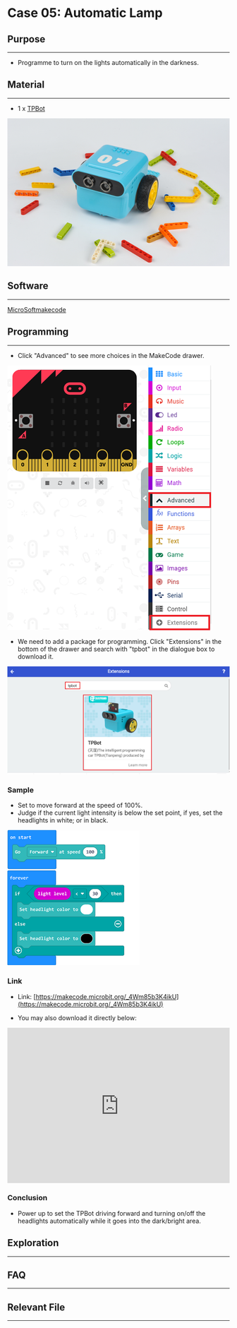 # Case 05: Automatic Lamp

## Purpose
---
- Programme to turn on the lights automatically in the darkness. 

## Material 
---

- 1 x [TPBot](https://item.taobao.com/item.htm?spm=a1z10.5-c-s.w4002-18602834185.41.68d15ccfBFHNPy&id=618758535761)



![](./images/TPBot_tianpeng_case_01_01.png)





## Software
---
[MicroSoftmakecode](https://makecode.microbit.org/#)


## Programming
---


- Click "Advanced" to see more choices in the MakeCode drawer. 

![](./images/TPBot_tianpeng_case_01_02.png)

- We need to add a package for programming. Click "Extensions" in the bottom of the drawer and search with "tpbot" in the dialogue box to download it.  

![](./images/TPBot_tianpeng_case_01_03.png)

### Sample
- Set to move forward at the speed of 100%. 
- Judge if the current light intensity is below the set point, if yes, set the headlights in white; or in black. 

![](./images/TPBot_tianpeng_case_05_04.png)

### Link
- Link: [https://makecode.microbit.org/_4Wm85b3K4ikU](https://makecode.microbit.org/_4Wm85b3K4ikU)

- You may also download it directly below: 

<div style="position:relative;height:0;padding-bottom:70%;overflow:hidden;"><iframe style="position:absolute;top:0;left:0;width:100%;height:100%;" src="https://makecode.microbit.org/#pub:_4Wm85b3K4ikU" frameborder="0" sandbox="allow-popups allow-forms allow-scripts allow-same-origin"></iframe></div>  


### Conclusion

- Power up to set the TPBot driving forward and turning on/off the headlights automatically while it goes into the dark/bright area. 

## Exploration
---


## FAQ
---


## Relevant File
---

